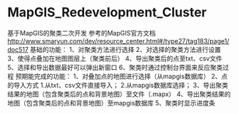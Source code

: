 # MapGIS_Redevelopment_Cluster
基于MapGIS的聚类二次开发
参考的MapGIS官方文档
http://www.smaryun.com/dev/resource_center.html#/type27/tag183/page1/doc517
基础的功能：
1、对聚类方法进行选择
2、对选择的聚类方法进行设置
3、使得点叠加在地图图层上（聚类前后）
4、导出聚类后的点至txt、csv文件
5、选择和导出数据最好可以弹出新窗口
6、聚类时通过控制台界面来反应聚类过程
预期能完成的功能：
1、对叠加点的地图进行选择（从mapgis数据库）
2、点的导入方式
    1.从txt、csv文件直接导入；
    2.从mapgis数据库选择；
3、导出聚类结果的地图（包含聚类后的点和背景地图）至文件（.mapx）
4、导出聚类结果的地图（包含聚类后的点和背景地图）至mapgis数据库
5、聚类时显示进度条
